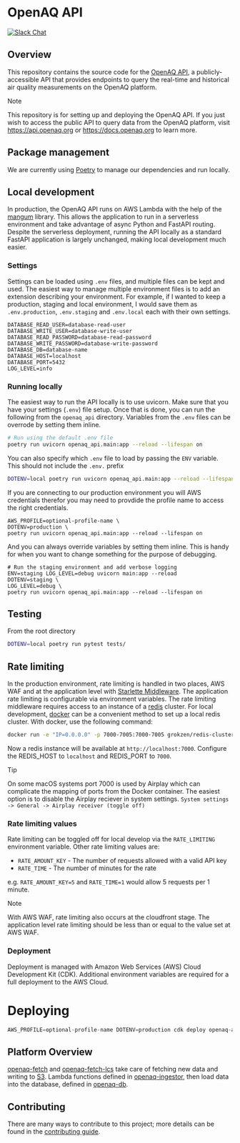 # OpenAQ API
[![Slack Chat](https://img.shields.io/badge/Chat-Slack-ff69b4.svg "Join us. Anyone is welcome!")](https://join.slack.com/t/openaq/shared_invite/zt-yzqlgsva-v6McumTjy2BZnegIK9XCVw)

## Overview
This repository contains the source code for the [OpenAQ API](https://api.openaq.org), a publicly-accessible API that provides endpoints to query the real-time and historical air quality measurements on the OpenAQ platform.

> [!NOTE]
> This repository is for setting up and deploying the OpenAQ API. If you just wish to access the public API to query data from the OpenAQ platform, visit https://api.openaq.org or https://docs.openaq.org to learn more.

## Package management
We are currently using [Poetry](https://python-poetry.org/) to manage our dependencies and run locally.

## Local development
In production, the OpenAQ API runs on AWS Lambda with the help of the [mangum](https://mangum.io/) library. This allows the application to run in a serverless environment and take advantage of async Python and FastAPI routing. Despite the serverless deployment, running the API locally as a standard FastAPI application is largely unchanged, making local development much easier.

### Settings
Settings can be loaded using `.env` files, and multiple files can be kept and used. The easiest way to manage multiple environment files is to add an extension describing your environment. For example, if I wanted to keep a production, staging and local environment, I would save them as `.env.production`, `.env.staging` and `.env.local` each with their own settings.

```
DATABASE_READ_USER=database-read-user
DATABASE_WRITE_USER=database-write-user
DATABASE_READ_PASSWORD=database-read-password
DATABASE_WRITE_PASSWORD=database-write-password
DATABASE_DB=database-name
DATABASE_HOST=localhost
DATABASE_PORT=5432
LOG_LEVEL=info
```

### Running locally
The easiest way to run the API locally is to use uvicorn. Make sure that you have your settings (`.env`) file setup. Once that is done, you can run the following from the `openaq_api` directory. Variables from the `.env` files can be overrode by setting them inline.

```bash
# Run using the default .env file
poetry run uvicorn openaq_api.main:app --reload --lifespan on
```
You can also specify which `.env` file to load by passing the `ENV` variable. This should not include the `.env.` prefix

```bash
DOTENV=local poetry run uvicorn openaq_api.main:app --reload --lifespan on
```
If you are connecting to our production environment you will AWS credentials therefor you may need to provdide the profile name to access the right credentials.

```
AWS_PROFILE=optional-profile-name \
DOTENV=production \
poetry run uvicorn openaq_api.main:app --reload --lifespan on
```
And you can always override variables by setting them inline. This is handy for when you want to change something for the purpose of debugging.
```
# Run the staging environment and add verbose logging
ENV=staging LOG_LEVEL=debug uvicorn main:app --reload
DOTENV=staging \
LOG_LEVEL=debug \
poetry run uvicorn openaq_api.main:app --reload --lifespan on
```

## Testing
From the root directory
```bash
DOTENV=local poetry run pytest tests/
```

## Rate limiting

In the production environment, rate limiting is handled in two places, AWS WAF and at the application level with [Starlette Middleware](https://www.starlette.io/middleware/). The application rate limiting is configurable via environment variables. The rate limiting middleware requires access to an instance of a [redis](https://redis.io/) cluster. For local development, [docker](https://www.docker.com/) can be a convenient method to set up a local redis cluster. With docker, use the following command:

```sh
docker run -e "IP=0.0.0.0" -p 7000-7005:7000-7005 grokzen/redis-cluster:7.0.7
```

Now a redis instance will be available at ``` http://localhost:7000 ```. Configure the REDIS_HOST to `localhost` and REDIS_PORT to `7000`.

> [!TIP]
> On some macOS systems port 7000 is used by Airplay which can complicate the mapping of ports from the Docker container. The easiest option is to disable the Airplay reciever in system settings. `System settings -> General -> Airplay receiver (toggle off)`

### Rate limiting values

Rate limiting can be toggled off for local develop via the `RATE_LIMITING` environment variable. Other rate limiting values are:
* `RATE_AMOUNT_KEY` - The number of requests allowed with a valid API key
* `RATE_TIME` - The number of minutes for the rate

e.g. `RATE_AMOUNT_KEY=5` and `RATE_TIME=1` would allow 5 requests per 1 minute.

> [!NOTE]
> With AWS WAF, rate limiting also occurs at the cloudfront stage. The application level rate limiting should be less than or equal to the value set at AWS WAF.


### Deployment

Deployment is managed with Amazon Web Services (AWS) Cloud Development Kit (CDK). Additional environment variables are required for a full deployment to the AWS Cloud.
# Deploying
```python
AWS_PROFILE=optional-profile-name DOTENV=production cdk deploy openaq-api-production
```

## Platform Overview

[openaq-fetch](https://github.com/openaq/openaq-fetch) and [openaq-fetch-lcs](https://github.com/openaq/openaq-fetch-lcs) take care of fetching new data and writing to [S3](https://openaq-fetches.s3.amazonaws.com/index.html). Lambda functions defined in [openaq-ingestor](https://github.com/openaq/openaq-ingestor), then load data into the database, defined in [openaq-db](https://github.com/openaq/openaq-db).


## Contributing
There are many ways to contribute to this project; more details can be found in the [contributing guide](CONTRIBUTING.md).
